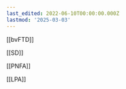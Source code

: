 ```yaml
---
last_edited: 2022-06-10T00:00:00.000Z
lastmod: '2025-03-03'
---
```





  

[[bvFTD]]

[[SD]]

[[PNFA]]

[[LPA]]
